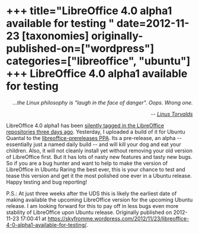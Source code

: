 +++
title="LibreOffice 4.0 alpha1 available for testing "
date=2012-11-23
[taxonomies]
originally-published-on=["wordpress"]
categories=["libreoffice", "ubuntu"]
+++
LibreOffice 4.0 alpha1 available for testing 
=============================================

<p style="text-align:right;"><em>…the Linux philosophy is "laugh in the face of danger". Oops. Wrong one.</em></p>
<p style="text-align:right;"><em>-- <a href="http://groups.google.com/groups?&amp;selm=Pine.LNX.3.91.961016155929.27735D-100000%40linux.cs.Helsinki.FI">Linus Torvalds</a></em></p>
LibreOffice 4.0 alpha1 has been <a href="https://gerrit.libreoffice.org/gitweb?p=core.git;a=commit;h=dec8fe97d9f48d59b6bb0f98faded0f6aa8397df">silently tagged in the LibreOffice repositories three days ago</a>. Yesterday, I uploaded a build of it for Ubuntu Quantal to the <a href="https://launchpad.net/~libreoffice/+archive/libreoffice-prereleases/+packages">libreoffice-prereleases PPA</a>. Its a pre-release, an alpha -- essentially just a named daily build -- and will kill your dog and eat your children. Also, it will not cleanly install yet without removing your old version of LibreOffice first. But it has lots of nasty new features and tasty new bugs. So if you are a bug hunter and want to help to make the version of LibreOffice in Ubuntu Raring the best ever, this is your chance to test and tease this version and get it the most polished one ever in a Ubuntu release. Happy testing and bug reporting!

P.S.: At just three weeks after the UDS this is likely the earliest date of making available the upcoming LibreOffice version for the upcoming Ubuntu release. I am looking forward for this to pay off in less bugs even more stability of LibreOffice upon Ubuntu release.
Originally published on 2012-11-23 17:00:41 at https://skyfromme.wordpress.com/2012/11/23/libreoffice-4-0-alpha1-available-for-testing/.
